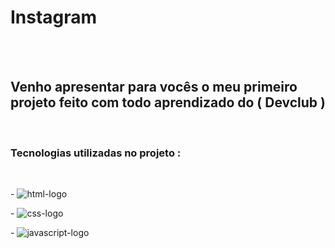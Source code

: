 <h1>Instagram</h1>
<br>
<br>
<h2>Venho apresentar para vocês o meu primeiro projeto feito com todo aprendizado do ( Devclub )</h2>
<br>
<h3>Tecnologias utilizadas no projeto :</h3>
<br>
<p>- <img src="https://img.shields.io/badge/HTML5-E34F26?style=for-the-badge&logo=html5&logoColor=white" alt="html-logo"></p>
<p>- <img src="https://img.shields.io/badge/CSS3-1572B6?style=for-the-badge&logo=css3&logoColor=white" alt="css-logo"></p>
<p>- <img src="https://img.shields.io/badge/JavaScript-F7DF1E?style=for-the-badge&logo=javascript&logoColor=black" alt="javascript-logo"></p>
